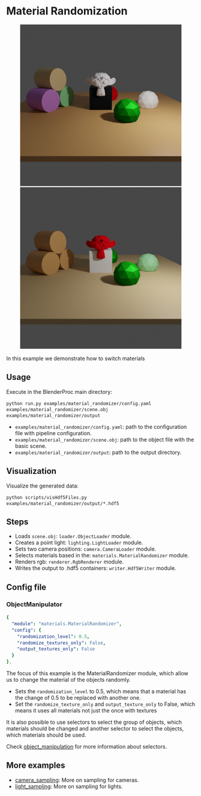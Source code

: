 # Material Randomization

<div style="text-align:center">
<img src="rendering.png" alt="alt text" width=430>
<img src="rendering_switched.png" alt="alt text" width=430>
</div>

In this example we demonstrate how to switch materials  

## Usage

Execute in the BlenderProc main directory:

```
python run.py examples/material_randomizer/config.yaml examples/material_randomizer/scene.obj examples/material_randomizer/output
```

* `examples/material_randomizer/config.yaml`: path to the configuration file with pipeline configuration.
* `examples/material_randomizer/scene.obj`: path to the object file with the basic scene.
* `examples/material_randomizer/output`: path to the output directory.

## Visualization

Visualize the generated data:

```
python scripts/visHdf5Files.py examples/material_randomizer/output/*.hdf5
```

## Steps

* Loads `scene.obj`: `loader.ObjectLoader` module.
* Creates a point light: `lighting.LightLoader` module.
* Sets two camera positions: `camera.CameraLoader` module.
* Selects materials based in the: `materials.MaterialRandomizer` module.
* Renders rgb: `renderer.RgbRenderer` module.
* Writes the output to .hdf5 containers: `writer.Hdf5Writer` module.

## Config file

### ObjectManipulator

```yaml
{
  "module": "materials.MaterialRandomizer",
  "config": {
    "randomization_level": 0.5,
    "randomize_textures_only": False,
    "output_textures_only": False
  }
},
```

The focus of this example is the MaterialRandomizer module, which allow us to change the material of the objects randomly. 
  * Sets the `randomization_level` to 0.5, which means that a material has the change of 0.5 to be replaced with another one.
  * Set the `randomize_texture_only` and `output_texture_only` to False, which means it uses all materials not just the once with textures

It is also possible to use selectors to select the group of objects, which materials should be changed and another selector to select the objects, which materials should be used.

Check [object_manipulation](../object_manipulation) for more information about selectors.

## More examples

* [camera_sampling](../camera_sampling): More on sampling for cameras.
* [light_sampling](../light_sampling): More on sampling for lights.
